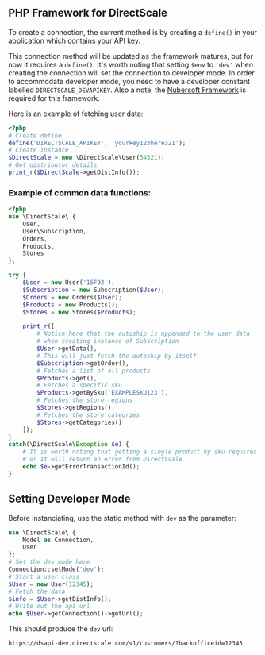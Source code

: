 ## PHP Framework for DirectScale
To create a connection, the current method is by creating a `define()` in your application which contains your API key.

This connection method will be updated as the framework matures, but for now it requires a `define()`. It's worth noting that setting `$env` to `'dev'` when creating the connection will set the connection to developer mode. In order to accommodate developer mode, you need to have a developer constant labelled `DIRECTSCALE_DEVAPIKEY`.
Also a note, the [Nubersoft Framework](https://github.com/rasclatt/nubersoft) is required for this framework.

Here is an example of fetching user data:

```php
<?php
# Create define
define('DIRECTSCALE_APIKEY', 'yourkey123here321');
# Create instance
$DirectScale = new \DirectScale\User(54321);
# Get distributor details
print_r($DirectScale->getDistInfo());
````
### Example of common data functions:

```php
<?php
use \DirectScale\ {
	User,
	User\Subscription,
	Orders,
	Products,
	Stores
};

try {
	$User = new User('15F92');
	$Subscription =	new Subscription($User);
	$Orders = new Orders($User);
	$Products = new Products();
	$Stores = new Stores($Products);

	print_r([
		# Notice here that the autoship is appended to the user data
		# when creating instance of Subscription
		$User->getData(),
		# This will just fetch the autoship by itself
		$Subscription->getOrder(),
		# Fetches a list of all products
		$Products->get(),
		# Fetches a specific sku
		$Products->getBySku('EXAMPLESKU123'),
		# Fetches the store regions
		$Stores->getRegions(),
		# Fetches the store cateories
		$Stores->getCategories()
	]);
}
catch(\DirectScale\Exception $e) {
	# It is worth noting that getting a single product by sku requires the "optional" params
	# or it will return an error from DirectScale
	echo $e->getErrorTransactionId();
}
```
## Setting Developer Mode
Before instanciating, use the static method with `dev` as the parameter:

```php
use \DirectScale\ {
    Model as Connection,
    User
};
# Set the dev mode here
Connection::setMode('dev');
# Start a user class
$User = new User(12345);
# Fetch the data
$info = $User->getDistInfo();
# Write out the api url
echo $User->getConnection()->getUrl();
```
This should produce the `dev` url:

```
https://dsapi-dev.directscale.com/v1/customers/?backofficeid=12345
```
